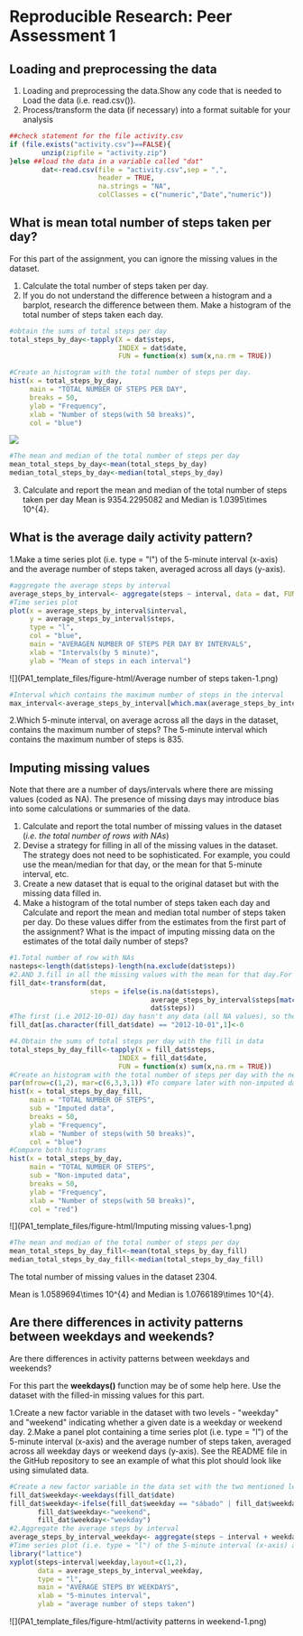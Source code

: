 # Reproducible Research: Peer Assessment 1


## Loading and preprocessing the data
1. Loading and preprocessing the data.Show any code that is needed to Load the data (i.e. read.csv()).
2. Process/transform the data (if necessary) into a format suitable for your analysis

```r
##check statement for the file activity.csv
if (file.exists("activity.csv")==FALSE){
        unzip(zipfile = "activity.zip") 
}else ##load the data in a variable called "dat"
        dat<-read.csv(file = "activity.csv",sep = ",",
                      header = TRUE,
                      na.strings = "NA",
                      colClasses = c("numeric","Date","numeric"))
```


## What is mean total number of steps taken per day?
For this part of the assignment, you can ignore the missing values in the dataset.
1. Calculate the total number of steps taken per day.
2. If you do not understand the difference between a histogram and a barplot, research the difference between them. Make a histogram of the total number of steps taken each day.


```r
#obtain the sums of total steps per day
total_steps_by_day<-tapply(X = dat$steps,
                           INDEX = dat$date,
                           FUN = function(x) sum(x,na.rm = TRUE))

#Create an histogram with the total number of steps per day.
hist(x = total_steps_by_day, 
     main = "TOTAL NUMBER OF STEPS PER DAY",
     breaks = 50,
     ylab = "Frequency",
     xlab = "Number of steps(with 50 breaks)",
     col = "blue")
```

![](PA1_template_files/figure-html/Mean_number_of_steps_per_day-1.png)<!-- -->

```r
#The mean and median of the total number of steps per day
mean_total_steps_by_day<-mean(total_steps_by_day)
median_total_steps_by_day<-median(total_steps_by_day)
```
3. Calculate and report the mean and median of the total number of steps taken per day
        Mean is 9354.2295082 and Median is 1.0395\times 10^{4}.

## What is the average daily activity pattern?
1.Make a time series plot (i.e. type = "l") of the 5-minute interval (x-axis) and the average number of steps taken, averaged across all days (y-axis).

```r
#aggregate the average steps by interval
average_steps_by_interval<- aggregate(steps ~ interval, data = dat, FUN=mean)
#Time series plot
plot(x = average_steps_by_interval$interval,
     y = average_steps_by_interval$steps,
     type = "l",
     col = "blue",
     main = "AVERAGEN NUMBER OF STEPS PER DAY BY INTERVALS",
     xlab = "Intervals(by 5 minute)",
     ylab = "Mean of steps in each interval")
```

![](PA1_template_files/figure-html/Average number of steps taken-1.png)<!-- -->

```r
#Interval which contains the maximum number of steps in the interval
max_interval<-average_steps_by_interval[which.max(average_steps_by_interval$steps),1]
```
2.Which 5-minute interval, on average across all the days in the dataset, contains the maximum number of steps?
        The 5-minute interval which contains the maximum number of steps is 835.

## Imputing missing values
Note that there are a number of days/intervals where there are missing values (coded as NA). The presence of missing days may introduce bias into some calculations or summaries of the data.

1. Calculate and report the total number of missing values in the dataset (*i.e. the total number of rows with NAs*)
2. Devise a strategy for filling in all of the missing values in the dataset. The strategy does not need to be sophisticated. For example, you could use the mean/median for that day, or the mean for that 5-minute interval, etc.
3. Create a new dataset that is equal to the original dataset but with the missing data filled in.
4. Make a histogram of the total number of steps taken each day and Calculate and report the mean and median total number of steps taken per day. Do these values differ from the estimates from the first part of the assignment? What is the impact of imputing missing data on the estimates of the total daily number of steps?

```r
#1.Total number of row with NAs
nasteps<-length(dat$steps)-length(na.exclude(dat$steps))
#2.AND 3.fill in all the missing values with the mean for that day.For this purpose, transform the missing data into the average of total number of steps in each interval.
fill_dat<-transform(dat, 
                    steps = ifelse(is.na(dat$steps),
                                   average_steps_by_interval$steps[match(dat$interval,average_steps_by_interval$interval)],
                                   dat$steps))
#The first (i.e 2012-10-01) day hasn't any data (all NA values), so the zero value will be assigned.
fill_dat[as.character(fill_dat$date) == "2012-10-01",1]<-0 

#4.Obtain the sums of total steps per day with the fill in data
total_steps_by_day_fill<-tapply(X = fill_dat$steps,
                           INDEX = fill_dat$date,
                           FUN = function(x) sum(x,na.rm = TRUE))
#Create an histogram with the total number of steps per day with the new data(fill in data).
par(mfrow=c(1,2), mar=c(6,3,3,1)) #To compare later with non-imputed data
hist(x = total_steps_by_day_fill, 
     main = "TOTAL NUMBER OF STEPS",
     sub = "Imputed data",
     breaks = 50,
     ylab = "Frequency",
     xlab = "Number of steps(with 50 breaks)",
     col = "blue")
#Compare both histograms
hist(x = total_steps_by_day, 
     main = "TOTAL NUMBER OF STEPS",
     sub = "Non-imputed data",
     breaks = 50,
     ylab = "Frequency",
     xlab = "Number of steps(with 50 breaks)",
     col = "red")
```

![](PA1_template_files/figure-html/Imputing missing values-1.png)<!-- -->

```r
#The mean and median of the total number of steps per day
mean_total_steps_by_day_fill<-mean(total_steps_by_day_fill)
median_total_steps_by_day_fill<-median(total_steps_by_day_fill)
```
The total number of missing values in the dataset 2304.


Mean is 1.0589694\times 10^{4} and Median is 1.0766189\times 10^{4}.

## Are there differences in activity patterns between weekdays and weekends?
Are there differences in activity patterns between weekdays and weekends?

For this part the **weekdays()** function may be of some help here. Use the dataset with the filled-in missing values for this part.

1.Create a new factor variable in the dataset with two levels - "weekday" and "weekend" indicating whether a given date is a weekday or weekend day.
2.Make a panel plot containing a time series plot (i.e. type = "l") of the 5-minute interval (x-axis) and the average number of steps taken, averaged across all weekday days or weekend days (y-axis). See the README file in the GitHub repository to see an example of what this plot should look like using simulated data.

```r
#Create a new factor variable in the data set with the two mentioned levels = 'weekdays' and 'weekend'
fill_dat$weekday<-weekdays(fill_dat$date)
fill_dat$weekday<-ifelse(fill_dat$weekday == "sábado" | fill_dat$weekday=="domingo",
       fill_dat$weekday<-"weekend",
       fill_dat$weekday<-"weekday")
#2.Aggregate the average steps by interval
average_steps_by_interval_weekday<- aggregate(steps ~ interval + weekday, data = fill_dat, FUN=mean)
#Time series plot (i.e. type = "l") of the 5-minute interval (x-axis) and the average number of steps taken, averaged across all weekday days or weekend days (y-axis)
library("lattice")
xyplot(steps~interval|weekday,layout=c(1,2),
       data = average_steps_by_interval_weekday,
       type = "l",
       main = "AVERAGE STEPS BY WEEKDAYS",
       xlab = "5-minutes interval",
       ylab = "average number of steps taken")
```

![](PA1_template_files/figure-html/activity patterns in weekend-1.png)<!-- -->
